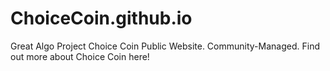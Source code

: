 # ChoiceCoin.github.io
Great Algo Project
Choice Coin Public Website.
Community-Managed. Find out more about Choice Coin here!
